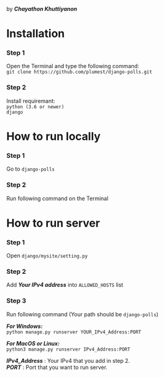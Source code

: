 by ***Chayathon Khuttiyanon***   

# Installation

### Step 1
Open the Terminal and type the following command:    
`git clone https://github.com/plumest/django-polls.git`   
    
### Step 2     
Install requiremant:    
`python (3.6 or newer)`      
`django`    

# How to run locally   
### Step 1    
Go to `django-polls`    

### Step 2   
Run following command on the Terminal   
   
# How to run server
### Step 1  
Open `django/mysite/setting.py`

### Step 2  
Add ***Your IPv4 address*** into `ALLOWED_HOSTS` list

### Step 3  
Run following command (Your path should be `django-polls`)

***For Windows:***  
`python manage.py runserver YOUR_IPv4_Address:PORT`  
  
***For MacOS or Linux:***   
`python3 manage.py runserver IPv4_Address:PORT`

***IPv4_Address*** : Your IPv4 that you add in step 2.  
***PORT*** : Port that you want to run server.  